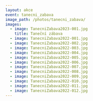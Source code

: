 ```yaml
---
layout: akce
event: tanecni_zabava
image_path: /photos/tanecni_zabava/
images:
  - image: TanecniZabava2023-001.jpg
    title: Taneční zábava
  - image: TanecniZabava2022-001.jpg
  - image: TanecniZabava2022-002.jpg
  - image: TanecniZabava2022-003.jpg
  - image: TanecniZabava2022-004.jpg
  - image: TanecniZabava2022-005.jpg
  - image: TanecniZabava2022-006.jpg
  - image: TanecniZabava2022-007.jpg
  - image: TanecniZabava2022-008.jpg
  - image: TanecniZabava2022-009.jpg
  - image: TanecniZabava2022-010.jpg
  - image: TanecniZabava2022-011.jpg
  - image: TanecniZabava2022-012.jpg
---
```

